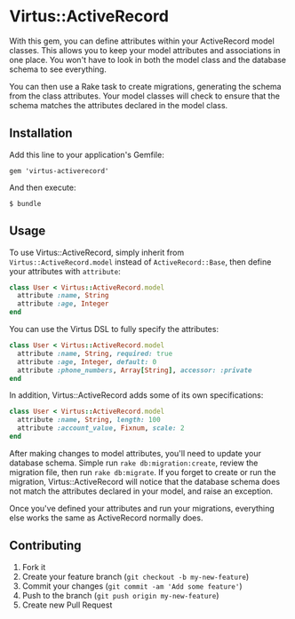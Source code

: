 # Virtus::ActiveRecord

With this gem, you can define attributes within your ActiveRecord model classes.
This allows you to keep your model attributes and associations in one place.
You won't have to look in both the model class and the database schema to see everything.

You can then use a Rake task to create migrations, generating the schema from the class attributes.
Your model classes will check to ensure that the schema matches the attributes declared in the model class.


## Installation

Add this line to your application's Gemfile:

    gem 'virtus-activerecord'

And then execute:

    $ bundle


## Usage

To use Virtus::ActiveRecord, simply inherit from `Virtus::ActiveRecord.model` instead of `ActiveRecord::Base`,
then define your attributes with `attribute`:

```ruby
class User < Virtus::ActiveRecord.model
  attribute :name, String
  attribute :age, Integer
end
```

You can use the Virtus DSL to fully specify the attributes:

```ruby
class User < Virtus::ActiveRecord.model
  attribute :name, String, required: true
  attribute :age, Integer, default: 0
  attribute :phone_numbers, Array[String], accessor: :private
end
```

In addition, Virtus::ActiveRecord adds some of its own specifications:

```ruby
class User < Virtus::ActiveRecord.model
  attribute :name, String, length: 100
  attribute :account_value, Fixnum, scale: 2
end
```

After making changes to model attributes, you'll need to update your database schema.
Simple run `rake db:migration:create`, review the migration file, then run `rake db:migrate`.
If you forget to create or run the migration, Virtus::ActiveRecord will notice that the
database schema does not match the attributes declared in your model, and raise an exception.

Once you've defined your attributes and run your migrations,
everything else works the same as ActiveRecord normally does.


## Contributing

1. Fork it
2. Create your feature branch (`git checkout -b my-new-feature`)
3. Commit your changes (`git commit -am 'Add some feature'`)
4. Push to the branch (`git push origin my-new-feature`)
5. Create new Pull Request
